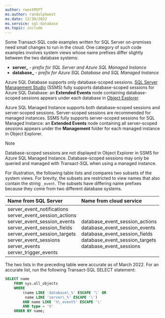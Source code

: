 ```yaml
---
author: rwestMSFT
ms.author: randolphwest
ms.date: 12/30/2022
ms.service: sql-database
ms.topic: include
---
```

Some Transact-SQL code examples written for SQL Server on-premises need small changes to run in the cloud. One category of such code examples involves system views whose name prefixes differ slightly between the two database systems:

- **server_** - *prefix for SQL Server and Azure SQL Managed Instance*
- **database_** - *prefix for Azure SQL Database and SQL Managed Instance*

Azure SQL Database supports only database-scoped sessions. [SQL Server Management Studio](../../ssms/sql-server-management-studio-ssms.md) (SSMS) fully supports database-scoped sessions for Azure SQL Database: an **Extended Events** node containing database-scoped sessions appears under each database in [Object Explorer](../../ssms/object/object-explorer.md).

Azure SQL Managed Instance supports both database-scoped sessions and server-scoped sessions. Server-scoped sessions are recommended for managed instances. SSMS fully supports server-scoped sessions for SQL Managed Instance: an **Extended Events** node containing all server-scoped sessions appears under the **Management** folder for each managed instance in Object Explorer.

> [!NOTE]  
> Database-scoped sessions are not displayed in Object Explorer in SSMS for Azure SQL Managed Instance. Database-scoped sessions may only be queried and managed with Transact-SQL when using a managed instance.

For illustration, the following table lists and compares two subsets of the system views. For brevity, the subsets are restricted to view names that also contain the string `_event`. The subsets have differing name prefixes because they come from two different database systems.

| Name from SQL Server | Name from cloud service |
| :--- | :--- |
| server_event_notifications<br />server_event_session_actions<br />server_event_session_events<br />server_event_session_fields<br />server_event_session_targets<br />server_event_sessions<br />server_events<br />server_trigger_events | <br />database_event_session_actions<br />database_event_session_events<br />database_event_session_fields<br />database_event_session_targets<br />database_event_sessions<br /> |

The two lists in the preceding table were accurate as of March 2022. For an accurate list, run the following Transact-SQL SELECT statement:

```sql
SELECT name
    FROM sys.all_objects
    WHERE
        (name LIKE 'database\_%' ESCAPE '\' OR
         name LIKE 'server\_%' ESCAPE '\')
        AND name LIKE '%\_event%' ESCAPE '\'
        AND type = 'V'
    ORDER BY name;
```
